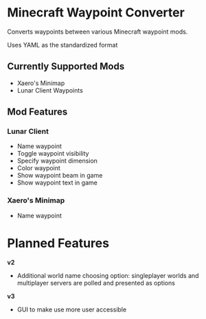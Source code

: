 # Minecraft Waypoint Converter
Converts waypoints between various Minecraft waypoint mods.

Uses YAML as the standardized format


## Currently Supported Mods
- Xaero's Minimap
- Lunar Client Waypoints



## Mod Features

### Lunar Client
- Name waypoint
- Toggle waypoint visibility
- Specify waypoint dimension
- Color waypoint
- Show waypoint beam in game
- Show waypoint text in game

### Xaero's Minimap
- Name waypoint



# Planned Features
__v2__
- Additional world name choosing option: singleplayer worlds and multiplayer servers are polled and presented as options

__v3__
- GUI to make use more user accessible